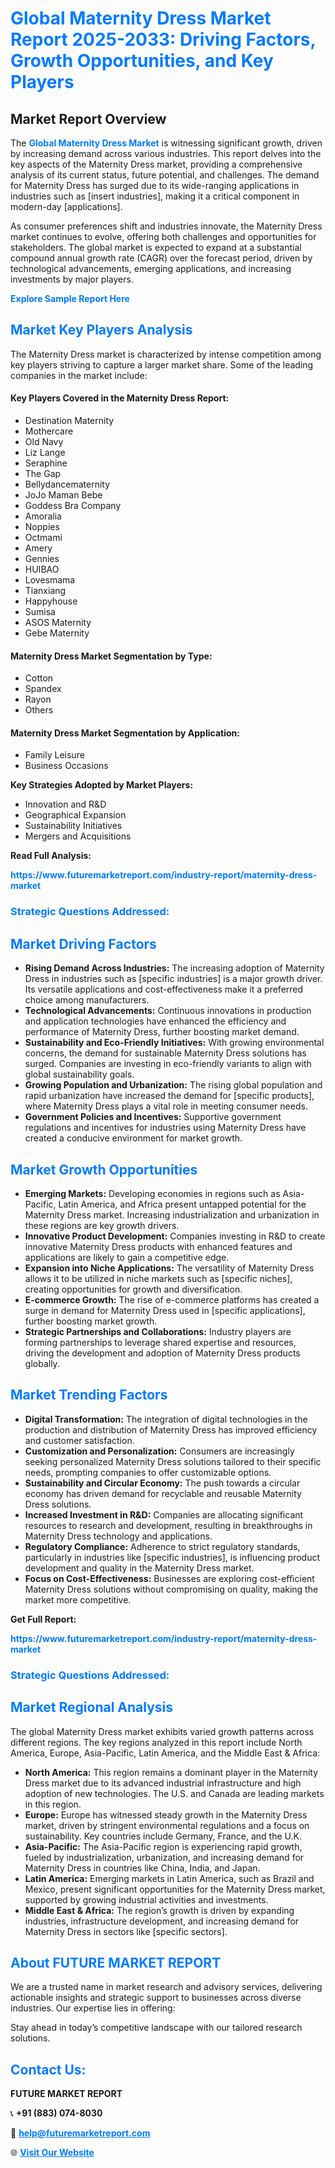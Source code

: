 <h1 style="color: #007BFF;">Global Maternity Dress Market Report 2025-2033: Driving Factors, Growth Opportunities, and Key Players</h1>

<section id="overview">
<h2>Market Report Overview</h2>
<p>The <a href="https://www.futuremarketreport.com/industry-report/maternity-dress-market" style="color: #007BFF; text-decoration: none;"><strong>Global Maternity Dress Market</strong></a> is witnessing significant growth, driven by increasing demand across various industries. This report delves into the key aspects of the Maternity Dress market, providing a comprehensive analysis of its current status, future potential, and challenges. The demand for Maternity Dress has surged due to its wide-ranging applications in industries such as [insert industries], making it a critical component in modern-day [applications].</p>
<p>As consumer preferences shift and industries innovate, the Maternity Dress market continues to evolve, offering both challenges and opportunities for stakeholders. The global market is expected to expand at a substantial compound annual growth rate (CAGR) over the forecast period, driven by technological advancements, emerging applications, and increasing investments by major players.</p>
</section>

<section id="overview">
<p><a href="https://www.futuremarketreport.com/request-sample/reportId=57839" style="color: #007BFF; text-decoration: none;"><strong>Explore Sample Report Here</strong></a></p>
</section>

<section id="key-players">
<h2 style="color: #007BFF;">Market Key Players Analysis</h2>
<p>The Maternity Dress market is characterized by intense competition among key players striving to capture a larger market share. Some of the leading companies in the market include:</p>
<h4>Key Players Covered in the Maternity Dress Report:</h4>
<ul><li>Destination Maternity</li><li>Mothercare</li><li>Old Navy</li><li>Liz Lange</li><li>Seraphine</li><li>The Gap</li><li>Bellydancematernity</li><li>JoJo Maman Bebe</li><li>Goddess Bra Company</li><li>Amoralia</li><li>Noppies</li><li>Octmami</li><li>Amery</li><li>Gennies</li><li>HUIBAO</li><li>Lovesmama</li><li>Tianxiang</li><li>Happyhouse</li><li>Sumisa</li><li>ASOS Maternity</li><li>Gebe Maternity</li></ul>
<h4>Maternity Dress Market Segmentation by Type:</h4>
<ul><li>Cotton</li><li>Spandex</li><li>Rayon</li><li>Others</li></ul>

<h4>Maternity Dress Market Segmentation by Application:</h4>
<ul><li>Family Leisure</li><li>Business Occasions</li></ul>
<p><strong>Key Strategies Adopted by Market Players:</strong></p>
<ul>
<li>Innovation and R&D</li>
<li>Geographical Expansion</li>
<li>Sustainability Initiatives</li>
<li>Mergers and Acquisitions</li>
</ul>
</section>

<section>
<p><strong>Read Full Analysis: </strong></p><a href="https://www.futuremarketreport.com/industry-report/maternity-dress-market" style="color: #007BFF; text-decoration: none;"><strong>https://www.futuremarketreport.com/industry-report/maternity-dress-market</strong></a>
<h3 style="color: #007BFF;">Strategic Questions Addressed:</h3>
</section>

<section id="driving-factors">
<h2 style="color: #007BFF;">Market Driving Factors</h2>
<ul>
<li><strong>Rising Demand Across Industries:</strong> The increasing adoption of Maternity Dress in industries such as [specific industries] is a major growth driver. Its versatile applications and cost-effectiveness make it a preferred choice among manufacturers.</li>
<li><strong>Technological Advancements:</strong> Continuous innovations in production and application technologies have enhanced the efficiency and performance of Maternity Dress, further boosting market demand.</li>
<li><strong>Sustainability and Eco-Friendly Initiatives:</strong> With growing environmental concerns, the demand for sustainable Maternity Dress solutions has surged. Companies are investing in eco-friendly variants to align with global sustainability goals.</li>
<li><strong>Growing Population and Urbanization:</strong> The rising global population and rapid urbanization have increased the demand for [specific products], where Maternity Dress plays a vital role in meeting consumer needs.</li>
<li><strong>Government Policies and Incentives:</strong> Supportive government regulations and incentives for industries using Maternity Dress have created a conducive environment for market growth.</li>
</ul>
</section>

<section id="growth-opportunities">
<h2 style="color: #007BFF;">Market Growth Opportunities</h2>
<ul>
<li><strong>Emerging Markets:</strong> Developing economies in regions such as Asia-Pacific, Latin America, and Africa present untapped potential for the Maternity Dress market. Increasing industrialization and urbanization in these regions are key growth drivers.</li>
<li><strong>Innovative Product Development:</strong> Companies investing in R&D to create innovative Maternity Dress products with enhanced features and applications are likely to gain a competitive edge.</li>
<li><strong>Expansion into Niche Applications:</strong> The versatility of Maternity Dress allows it to be utilized in niche markets such as [specific niches], creating opportunities for growth and diversification.</li>
<li><strong>E-commerce Growth:</strong> The rise of e-commerce platforms has created a surge in demand for Maternity Dress used in [specific applications], further boosting market growth.</li>
<li><strong>Strategic Partnerships and Collaborations:</strong> Industry players are forming partnerships to leverage shared expertise and resources, driving the development and adoption of Maternity Dress products globally.</li>
</ul>
</section>

<section id="trending-factors">
<h2 style="color: #007BFF;">Market Trending Factors</h2>
<ul>
<li><strong>Digital Transformation:</strong> The integration of digital technologies in the production and distribution of Maternity Dress has improved efficiency and customer satisfaction.</li>
<li><strong>Customization and Personalization:</strong> Consumers are increasingly seeking personalized Maternity Dress solutions tailored to their specific needs, prompting companies to offer customizable options.</li>
<li><strong>Sustainability and Circular Economy:</strong> The push towards a circular economy has driven demand for recyclable and reusable Maternity Dress solutions.</li>
<li><strong>Increased Investment in R&D:</strong> Companies are allocating significant resources to research and development, resulting in breakthroughs in Maternity Dress technology and applications.</li>
<li><strong>Regulatory Compliance:</strong> Adherence to strict regulatory standards, particularly in industries like [specific industries], is influencing product development and quality in the Maternity Dress market.</li>
<li><strong>Focus on Cost-Effectiveness:</strong> Businesses are exploring cost-efficient Maternity Dress solutions without compromising on quality, making the market more competitive.</li>
</ul>
</section>

<section>
<p><strong>Get Full Report: </strong></p><a href="https://www.futuremarketreport.com/industry-report/maternity-dress-market" style="color: #007BFF; text-decoration: none;"><strong>https://www.futuremarketreport.com/industry-report/maternity-dress-market</strong></a>
<h3 style="color: #007BFF;">Strategic Questions Addressed:</h3>
</section>


<section id="regional-analysis">
<h2 style="color: #007BFF;">Market Regional Analysis</h2>
<p>The global Maternity Dress market exhibits varied growth patterns across different regions. The key regions analyzed in this report include North America, Europe, Asia-Pacific, Latin America, and the Middle East & Africa:</p>
<ul>
<li><strong>North America:</strong> This region remains a dominant player in the Maternity Dress market due to its advanced industrial infrastructure and high adoption of new technologies. The U.S. and Canada are leading markets in this region.</li>
<li><strong>Europe:</strong> Europe has witnessed steady growth in the Maternity Dress market, driven by stringent environmental regulations and a focus on sustainability. Key countries include Germany, France, and the U.K.</li>
<li><strong>Asia-Pacific:</strong> The Asia-Pacific region is experiencing rapid growth, fueled by industrialization, urbanization, and increasing demand for Maternity Dress in countries like China, India, and Japan.</li>
<li><strong>Latin America:</strong> Emerging markets in Latin America, such as Brazil and Mexico, present significant opportunities for the Maternity Dress market, supported by growing industrial activities and investments.</li>
<li><strong>Middle East & Africa:</strong> The region’s growth is driven by expanding industries, infrastructure development, and increasing demand for Maternity Dress in sectors like [specific sectors].</li>
</ul>
</section>

<footer>
<h2 style="color: #007BFF;">About FUTURE MARKET REPORT</h2>
<p>We are a trusted name in market research and advisory services, delivering actionable insights and strategic support to businesses across diverse industries. Our expertise lies in offering:</p>

<p>Stay ahead in today’s competitive landscape with our tailored research solutions.</p>

<h2 style="color: #007BFF;">Contact Us:</h2>
<p><strong>FUTURE MARKET REPORT</strong></p>
<p>📞 <strong>+91 (883) 074-8030</strong></p>
<p>📧 <strong><a href="mailto:help@futuremarketreport.com" style="color: #007BFF;">help@futuremarketreport.com</a></strong></p>
<p>🌐 <strong><a href="https://www.futuremarketreport.com/" style="color: #007BFF;">Visit Our Website</a></strong></p>
</footer>